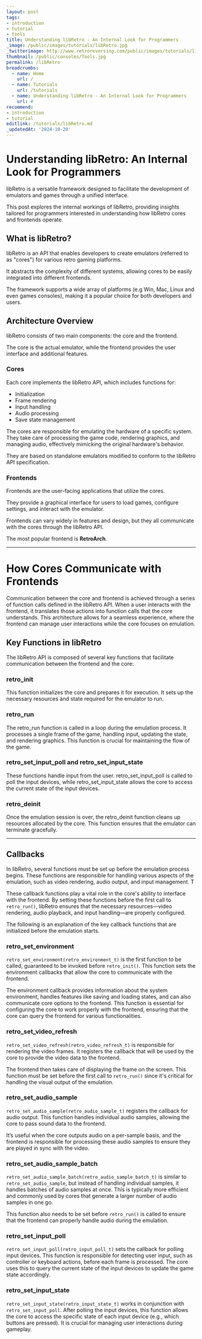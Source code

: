 ```yaml
---
layout: post
tags: 
- introduction
- tutorial
- tools
title: Understanding libRetro - An Internal Look for Programmers
_image: /public/images/tutorials/libRetro.jpg
_twitterimage: http://www.retroreversing.com/public/images/tutorials/libRetro.jpg
thumbnail: /public/consoles/Tools.jpg
permalink: /libRetro
breadcrumbs:
  - name: Home
    url: /
  - name: Tutorials
    url: /tutorials
  - name: Understanding libRetro - An Internal Look for Programmers
    url: #
recommend: 
- introduction
- tutorial
editlink: /tutorials/libRetro.md
_updatedAt: '2024-10-20'
---
```


# Understanding libRetro: An Internal Look for Programmers

libRetro is a versatile framework designed to facilitate the development of emulators and games through a unified interface. 

This post explores the internal workings of libRetro, providing insights tailored for programmers interested in understanding how libRetro cores and frontends operate.

## What is libRetro?

libRetro is an API that enables developers to create emulators (referred to as "cores") for various retro gaming platforms. 

It abstracts the complexity of different systems, allowing cores to be easily integrated into different frontends. 

The framework supports a wide array of platforms (e.g Win, Mac, Linux and even games consoles), making it a popular choice for both developers and users.

## Architecture Overview

libRetro consists of two main components: the core and the frontend. 

The core is the actual emulator, while the frontend provides the user interface and additional features.

### Cores

Each core implements the libRetro API, which includes functions for:

- Initialization
- Frame rendering
- Input handling
- Audio processing
- Save state management

The cores are responsible for emulating the hardware of a specific system. 
They take care of processing the game code, rendering graphics, and managing audio, effectively mimicking the original hardware's behavior. 

They are based on standalone emulators modified to conform to the libRetro API specification.

### Frontends

Frontends are the user-facing applications that utilize the cores. 

They provide a graphical interface for users to load games, configure settings, and interact with the emulator. 

Frontends can vary widely in features and design, but they all communicate with the cores through the libRetro API.

The most popular frontend is **RetroArch**.

---
# How Cores Communicate with Frontends
Communication between the core and frontend is achieved through a series of function calls defined in the libRetro API. 
When a user interacts with the frontend, it translates those actions into function calls that the core understands. 
This architecture allows for a seamless experience, where the frontend can manage user interactions while the core focuses on emulation.

## Key Functions in libRetro
The libRetro API is composed of several key functions that facilitate communication between the frontend and the core:

### retro_init

This function initializes the core and prepares it for execution. It sets up the necessary resources and state required for the emulator to run.

### retro_run

The retro_run function is called in a loop during the emulation process. It processes a single frame of the game, handling input, updating the state, and rendering graphics. 
This function is crucial for maintaining the flow of the game.

### retro_set_input_poll and retro_set_input_state

These functions handle input from the user. retro_set_input_poll is called to poll the input devices, while retro_set_input_state allows the core to access the current state of the input devices.

### retro_deinit

Once the emulation session is over, the retro_deinit function cleans up resources allocated by the core. 
This function ensures that the emulator can terminate gracefully.

---
## Callbacks
In libRetro, several functions must be set up before the emulation process begins. These functions are responsible for handling various aspects of the emulation, such as video rendering, audio output, and input management. T

These callback functions play a vital role in the core's ability to interface with the frontend. By setting these functions before the first call to `retro_run()`, libRetro ensures that the necessary resources—video rendering, audio playback, and input handling—are properly configured.

The following is an explanation of the key callback functions that are initialized before the emulation starts.

### retro_set_environment

`retro_set_environment(retro_environment_t)` is the first function to be called, guaranteed to be invoked before `retro_init()`. This function sets the environment callbacks that allow the core to communicate with the frontend.

The environment callback provides information about the system environment, handles features like saving and loading states, and can also communicate core options to the frontend. This function is essential for configuring the core to work properly with the frontend, ensuring that the core can query the frontend for various functionalities.

### retro_set_video_refresh

`retro_set_video_refresh(retro_video_refresh_t)` is responsible for rendering the video frames. It registers the callback that will be used by the core to provide the video data to the frontend.

The frontend then takes care of displaying the frame on the screen. This function must be set before the first call to `retro_run()` since it's critical for handling the visual output of the emulation.

### retro_set_audio_sample

`retro_set_audio_sample(retro_audio_sample_t)` registers the callback for audio output. This function handles individual audio samples, allowing the core to pass sound data to the frontend.

It’s useful when the core outputs audio on a per-sample basis, and the frontend is responsible for processing these audio samples to ensure they are played in sync with the video.

### retro_set_audio_sample_batch

`retro_set_audio_sample_batch(retro_audio_sample_batch_t)` is similar to `retro_set_audio_sample`, but instead of handling individual samples, it handles batches of audio samples at once. This is typically more efficient and commonly used by cores that generate a larger number of audio samples in one go.

This function also needs to be set before `retro_run()` is called to ensure that the frontend can properly handle audio during the emulation.

### retro_set_input_poll

`retro_set_input_poll(retro_input_poll_t)` sets the callback for polling input devices. This function is responsible for detecting user input, such as controller or keyboard actions, before each frame is processed. The core uses this to query the current state of the input devices to update the game state accordingly.

### retro_set_input_state

`retro_set_input_state(retro_input_state_t)` works in conjunction with `retro_set_input_poll`. After polling the input devices, this function allows the core to access the specific state of each input device (e.g., which buttons are pressed). It is crucial for managing user interactions during gameplay.



